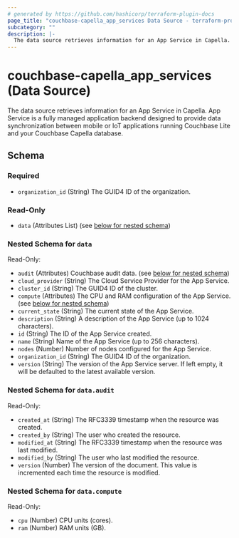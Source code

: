 ```yaml
---
# generated by https://github.com/hashicorp/terraform-plugin-docs
page_title: "couchbase-capella_app_services Data Source - terraform-provider-couchbase-capella"
subcategory: ""
description: |-
  The data source retrieves information for an App Service in Capella. App Service is a fully managed application backend designed to provide data synchronization between mobile or IoT applications running Couchbase Lite and your Couchbase Capella database.
---
```


# couchbase-capella_app_services (Data Source)

The data source retrieves information for an App Service in Capella. App Service is a fully managed application backend designed to provide data synchronization between mobile or IoT applications running Couchbase Lite and your Couchbase Capella database.



<!-- schema generated by tfplugindocs -->
## Schema

### Required

- `organization_id` (String) The GUID4 ID of the organization.

### Read-Only

- `data` (Attributes List) (see [below for nested schema](#nestedatt--data))

<a id="nestedatt--data"></a>
### Nested Schema for `data`

Read-Only:

- `audit` (Attributes) Couchbase audit data. (see [below for nested schema](#nestedatt--data--audit))
- `cloud_provider` (String) The Cloud Service Provider for the App Service.
- `cluster_id` (String) The GUID4 ID of the cluster.
- `compute` (Attributes) The CPU and RAM configuration of the App Service. (see [below for nested schema](#nestedatt--data--compute))
- `current_state` (String) The current state of the App Service.
- `description` (String) A description of the App Service (up to 1024 characters).
- `id` (String) The ID of the App Service created.
- `name` (String) Name of the App Service (up to 256 characters).
- `nodes` (Number) Number of nodes configured for the App Service.
- `organization_id` (String) The GUID4 ID of the organization.
- `version` (String) The version of the App Service server. If left empty, it will be defaulted to the latest available version.

<a id="nestedatt--data--audit"></a>
### Nested Schema for `data.audit`

Read-Only:

- `created_at` (String) The RFC3339 timestamp when the resource was created.
- `created_by` (String) The user who created the resource.
- `modified_at` (String) The RFC3339 timestamp when the resource was last modified.
- `modified_by` (String) The user who last modified the resource.
- `version` (Number) The version of the document. This value is incremented each time the resource is modified.


<a id="nestedatt--data--compute"></a>
### Nested Schema for `data.compute`

Read-Only:

- `cpu` (Number) CPU units (cores).
- `ram` (Number) RAM units (GB).
